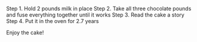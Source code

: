 Step 1. Hold 2 pounds milk in place
Step 2. Take all three chocolate pounds and fuse everything together until it works
Step 3. Read the cake a story
Step 4. Put it in the oven for 2.7 years

Enjoy the cake!